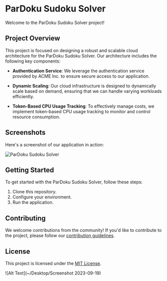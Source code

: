 

# ParDoku Sudoku Solver

Welcome to the ParDoku Sudoku Solver project!

## Project Overview

This project is focused on designing a robust and scalable cloud architecture for the ParDoku Sudoku Solver. Our architecture includes the following key components:

- **Authentication Service**: We leverage the authentication service provided by ACME Inc. to ensure secure access to our application.

- **Dynamic Scaling**: Our cloud infrastructure is designed to dynamically scale based on demand, ensuring that we can handle varying workloads efficiently.

- **Token-Based CPU Usage Tracking**: To effectively manage costs, we implement token-based CPU usage tracking to monitor and control resource consumption.

## Screenshots

Here's a screenshot of our application in action:

![ParDoku Sudoku Solver](./Screenshot%202023-09-19.png)

## Getting Started

To get started with the ParDoku Sudoku Solver, follow these steps:

1. Clone this repository.
2. Configure your environment.
3. Run the application.

## Contributing

We welcome contributions from the community! If you'd like to contribute to the project, please follow our [contribution guidelines](CONTRIBUTING.md).

## License

This project is licensed under the [MIT License](LICENSE).


![Alt Text](~/Desktop/Screenshot 2023-09-19)

